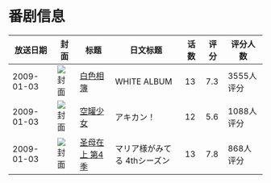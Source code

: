 # 番剧信息

|放送日期|封面|标题|日文标题|话数|评分|评分人数|
|---|---|---|---|---|---|---|
|2009-01-03|![封面](https://lain.bgm.tv/pic/cover/c/7b/13/993_6PQ58.jpg)|[白色相簿](https://bangumi.tv/subject/993)|WHITE ALBUM|13|7.3|3555人评分|
|2009-01-03|![封面](https://lain.bgm.tv/pic/cover/c/f4/73/1182_37tgx.jpg)|[空罐少女](https://bangumi.tv/subject/1182)|アキカン！|12|5.6|1088人评分|
|2009-01-03|![封面](https://lain.bgm.tv/pic/cover/c/f9/be/1321_wMmWM.jpg)|[圣母在上 第4季](https://bangumi.tv/subject/1321)|マリア様がみてる 4thシーズン|13|7.8|868人评分|
